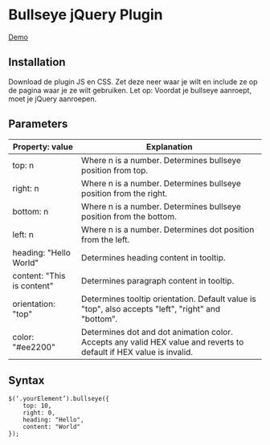 # Bullseye jQuery Plugin

[Demo](http://mt.waly.me/bullseye) 

## Installation
Download de plugin JS en CSS. Zet deze neer waar je wilt en include ze op de pagina waar je ze wilt gebruiken. Let op: Voordat je bullseye aanroept, moet je jQuery aanroepen.

## Parameters
| Property: value            | Explanation                                                                                 |
|----------------------------|---------------------------------------------------------------------------------------------|
| top: n                     | Where n is a number. Determines bullseye position from top.                          |
| right: n                   | Where n is a number. Determines bullseye position from the right.                        |
| bottom: n                  | Where n is a number. Determines bullseye position from the bottom.                          |
| left: n                    | Where n is a number. Determines dot position from the left.                         |
| heading: "Hello World"     | Determines heading content in tooltip.                                       |
| content: "This is content" | Determines paragraph content in tooltip.                                          |
| orientation: "top"         | Determines tooltip orientation. Default value is "top", also accepts "left", "right" and "bottom”. |
| color: "#ee2200"           | Determines dot and dot animation color. Accepts any valid HEX value and reverts to default if HEX value is invalid.                                                                                             |

## Syntax
	$(‘.yourElement’).bullseye({
   		top: 10,
   		right: 0,
   		heading: "Hello",
   		content: "World"
	});
